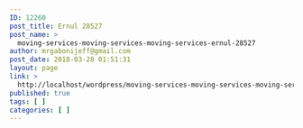 ```yaml
---
ID: 12260
post_title: Ernul 28527
post_name: >
  moving-services-moving-services-moving-services-ernul-28527
author: mrgabonijeff@gmail.com
post_date: 2018-03-28 01:51:31
layout: page
link: >
  http://localhost/wordpress/moving-services-moving-services-moving-services-ernul-28527/
published: true
tags: [ ]
categories: [ ]
---
```


